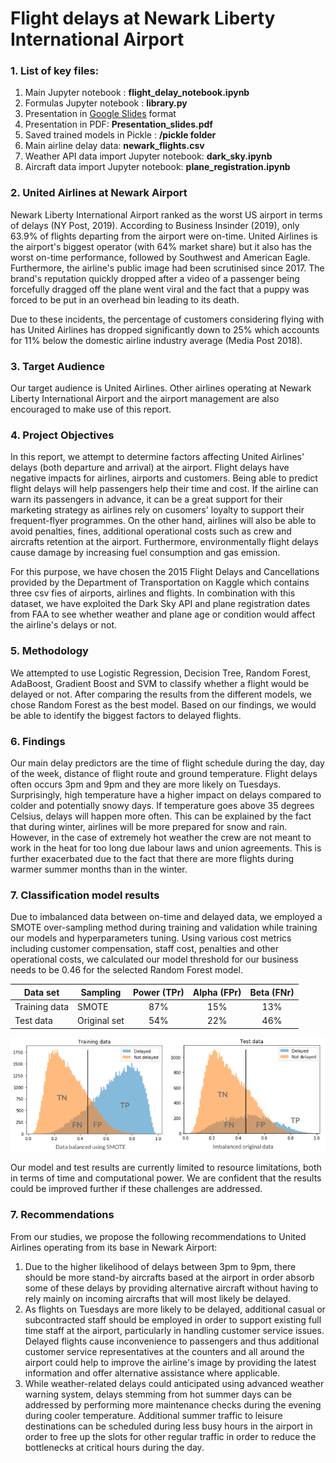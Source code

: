 # Flight delays at Newark Liberty International Airport

### 1. List of key files:
1. Main Jupyter notebook : **flight_delay_notebook.ipynb**
2. Formulas Jupyter notebook :  **library.py**
3. Presentation in <a href="https://docs.google.com/presentation/d/1t2DY1rbv1-DBIsj7A76iKW4GZFG_0Hob4WD-7mGCARg/">Google Slides</a> format
4. Presentation in PDF: **Presentation_slides.pdf**
5. Saved trained models in Pickle : **/pickle folder**
6. Main airline delay data: **newark_flights.csv**
7. Weather API data import Jupyter notebook: **dark_sky.ipynb**
8. Aircraft data import Jupyter notebook: **plane_registration.ipynb**

### 2. United Airlines at Newark Airport

Newark Liberty International Airport ranked as the worst US airport in terms of delays (NY Post, 2019). According to Business Insinder (2019), only 63.9% of flights departing from the airport were on-time. United Airlines is the airport's biggest operator (with 64% market share) but it also has the worst on-time performance, followed by Southwest and American Eagle. Furthermore, the airline's public image had been scrutinised since 2017. The brand's reputation quickly dropped after a video of a passenger being forcefully dragged off the plane went viral and the fact that a puppy was forced to be put in an overhead bin leading to its death. 

Due to these incidents, the percentage of customers considering flying with has United Airlines has dropped significantly down to 25% which accounts for 11% below the domestic airline industry average (Media Post 2018).

### 3. Target Audience

Our target audience is United Airlines. Other airlines operating at Newark Liberty International Airport and the airport management are also encouraged to make use of this report.

### 4. Project Objectives

In this report, we attempt to determine factors affecting United Airlines' delays (both departure and arrival) at the airport. Flight delays have negative impacts for airlines, airports and customers. Being able to predict flight delays will help passengers help their time and cost. If the airline can warn its passengers in advance, it can be a great support for their marketing strategy as airlines rely on cusomers' loyalty to support their frequent-flyer programmes. On the other hand, airlines will also be able to avoid penalties, fines, additional operational costs such as crew and aircrafts retention at the airport. Furthermore, environmentally flight delays cause damage by increasing fuel consumption and gas emission.

For this purpose, we have chosen the 2015 Flight Delays and Cancellations provided by the Department of Transportation on Kaggle which contains three csv fies of airports, airlines and flights. In combination with this dataset, we have exploited the Dark Sky API and plane registration dates from FAA to see whether weather and plane age or condition would affect the airline's delays or not.

### 5. Methodology

We attempted to use Logistic Regression, Decision Tree, Random Forest, AdaBoost, Gradient Boost and SVM to classify whether a flight would be delayed or not. After comparing the results from the different models, we chose Random Forest as the best model. Based on our findings, we would be able to identify the biggest factors to delayed flights.

### 6. Findings

Our main delay predictors are the time of flight schedule during the day, day of the week, distance of flight route and ground temperature. Flight delays often occurs 3pm and 9pm and they are more likely on Tuesdays. Surprisingly, high temperature have a higher impact on delays compared to colder and potentially snowy days. If temperature goes above 35 degrees Celsius, delays will happen more often. This can be explained by the fact that during winter, airlines will be more prepared for snow and rain. However, in the case of extremely hot weather the crew are not meant to work in the heat for too long due labour laws and union agreements. This is further exacerbated due to the fact that there are more flights during warmer summer months than in the winter.

### 7. Classification model results

Due to imbalanced data between on-time and delayed data, we employed a SMOTE over-sampling method during training and validation while training our models and hyperparameters tuning. Using various cost metrics including customer compensation, staff cost, penalties and other operational costs, we calculated our model threshold for our business needs to be 0.46 for the selected Random Forest model.

| Data set | Sampling | Power (TPr) | Alpha (FPr) | Beta (FNr) |
| --- | --- | :---: | :---: | :---: |
| Training data | SMOTE | 87% | 15% | 13% |
| Test data | Original set | 54% | 22% | 46% |

<img src="images\model_results.png">

Our model and test results are currently limited to resource limitations, both in terms of time and computational power. We are confident that the results could be improved further if these challenges are addressed.

### 7. Recommendations

From our studies, we propose the following recommendations to United Airlines operating from its base in Newark Airport:
1. Due to the higher likelihood of delays between 3pm to 9pm, there should be more stand-by aircrafts based at the airport in order absorb some of these delays by providing alternative aircraft without having to rely mainly on incoming aircrafts that will most likely be delayed.
2. As flights on Tuesdays are more likely to be delayed, additional casual or subcontracted staff should be employed in order to support existing full time staff at the airport, particularly in handling customer service issues. Delayed flights cause inconvenience to passengers and thus additional customer service representatives at the counters and all around the airport could help to improve the airline's image by providing the latest information and offer alternative assistance where applicable.
3. While weather-related delays could anticipated using advanced weather warning system, delays stemming from hot summer days can be addressed by performing more maintenance checks during the evening during cooler temperature. Additional summer traffic to leisure destinations can be scheduled during less busy hours in the airport in order to free up the slots for other regular traffic in order to reduce the bottlenecks at critical hours during the day.



